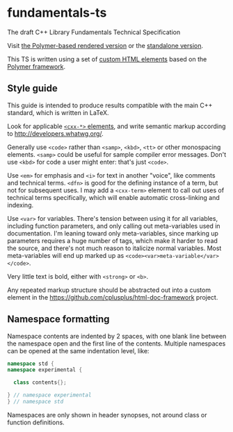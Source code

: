fundamentals-ts
===============

The draft C++ Library Fundamentals Technical Specification

Visit [the Polymer-based rendered
version](http://cplusplus.github.io/fundamentals-ts/main.html)
or the [standalone
version](http://cplusplus.github.io/fundamentals-ts/fundamentals-ts.html).

This TS is written using a set of [custom HTML elements](https://github.com/cplusplus/html-doc-framework)
based on the [Polymer framework](http://www.polymer-project.org/).


Style guide
-----------

This guide is intended to produce results compatible with the main C++
standard, which is written in LaTeX.

Look for applicable [`<cxx-*>` elements](https://github.com/cplusplus/html-doc-framework),
and write semantic markup according to http://developers.whatwg.org/.

Generally use `<code>` rather than `<samp>`, `<kbd>`, `<tt>` or other
monospacing elements. `<samp>` could be useful for sample compiler
error messages.  Don't use `<kbd>` for code a user might enter: that's
just `<code>`.

Use `<em>` for emphasis and `<i>` for text in another "voice", like
comments and technical terms.  `<dfn>` is good for the defining
instance of a term, but not for subsequent uses. I may add a
`<cxx-term>` element to call out uses of technical terms specifically,
which will enable automatic cross-linking and indexing.

Use `<var>` for variables. There's tension between using it for all
variables, including function parameters, and only calling out
meta-variables used in documentation.  I'm leaning toward only
meta-variables, since marking up parameters requires a huge number of
tags, which make it harder to read the source, and there's not much
reason to italicize normal variables.  Most meta-variables will end up
marked up as `<code><var>meta-variable</var></code>`.

Very little text is bold, either with `<strong>` or `<b>`.

Any repeated markup structure should be abstracted out into a custom
element in the https://github.com/cplusplus/html-doc-framework project.


Namespace formatting
--------------------

Namespace contents are indented by 2 spaces, with one blank line
between the namespace open and the first line of the contents.
Multiple namespaces can be opened at the same indentation level, like:

```c++
namespace std {
namespace experimental {

  class contents{};

} // namespace experimental
} // namespace std
```

Namespaces are only shown in header synopses, not around class or
function definitions.
